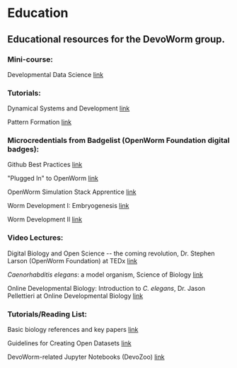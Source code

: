 # Education

## Educational resources for the DevoWorm group.  

### Mini-course:

Developmental Data Science   [link](https://github.com/devoworm/OW-DW-Education/blob/master/Developmental%20Data%20Science/About.md)  

### Tutorials:  

Dynamical Systems and Development   [link](https://github.com/devoworm/OW-DW-Education/tree/master/Dynamical%20Systems%20and%20Development)

Pattern Formation   [link](https://github.com/devoworm/OW-DW-Education/tree/master/Pattern%20Formation)

### Microcredentials from Badgelist (OpenWorm Foundation digital badges):  

Github Best Practices   [link](https://www.badgelist.com/OpenWorm/OpenWorm-Github-Best-Practices-Expert)

"Plugged In" to OpenWorm   [link](https://www.badgelist.com/OpenWorm/Plugged-In)

OpenWorm Simulation Stack Apprentice   [link](https://www.badgelist.com/OpenWorm/OpenWorm-Docker-Apprentice)

Worm Development I: Embryogenesis   [link](https://www.badgelist.com/OpenWorm/Worm-Development-I-Embryogenesis)   

Worm Development II   [link](https://www.badgelist.com/OpenWorm/Worm-Development-II-Larval-Development)  

### Video Lectures:

Digital Biology and Open Science -- the coming revolution, Dr. Stephen Larson (OpenWorm Foundation) at TEDx  [link](https://www.youtube.com/watch?v=EKopW86CCJo)  

_Caenorhabditis elegans_: a model organism, Science of Biology  [link](https://www.youtube.com/watch?v=JmIWEkbCEd0)  

Online Developmental Biology: Introduction to _C. elegans_, Dr. Jason Pellettieri at Online Developmental Biology  [link](https://www.youtube.com/channel/UCsBEiPyjWjev4OE4t-Y_7WQ/about)  

### Tutorials/Reading List:  

Basic biology references and key papers   [link](https://github.com/devoworm/devoworm.github.io/blob/master/Basic-C.%20elegans-Biology-References.md)  

Guidelines for Creating Open Datasets  [link](https://github.com/devoworm/devoworm.github.io/blob/master/Creating-Open-Datasets.md)

DevoWorm-related Jupyter Notebooks (DevoZoo)   [link](https://devoworm.github.io/)  
